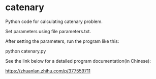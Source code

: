 # catenary
Python code for calculating catenary problem. 

Set parameters using file parameters.txt. 

After setting the parameters, run the program like this:

python catenary.py


See the link below for a detailed program documentation(in Chinese):

https://zhuanlan.zhihu.com/p/377559711
